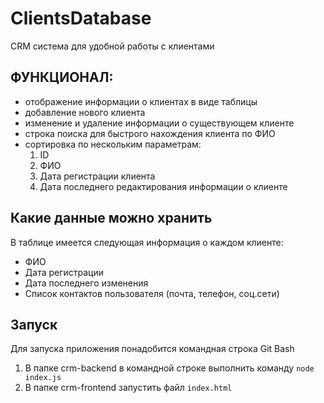 # ClientsDatabase
CRM система для удобной работы с клиентами

## ФУНКЦИОНАЛ:

- отображение информации о клиентах в виде таблицы
- добавление нового клиента
- изменение и удаление информации о существующем клиенте
- строка поиска для быстрого нахождения клиента по ФИО
- сортировка по нескольким параметрам:
  1. ID
  2. ФИО
  3. Дата регистрации клиента
  4. Дата последнего редактирования информации о клиенте

## Какие данные можно хранить
В таблице имеется следующая информация о каждом клиенте:
- ФИО
- Дата регистрации
- Дата последнего изменения
- Список контактов пользователя (почта, телефон, соц.сети)

## Запуск
Для запуска приложения понадобится командная строка Git Bash

1. В папке crm-backend в командной строке выполнить команду ` node index.js `
2. В папке crm-frontend запустить файл ` index.html `
